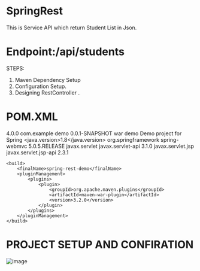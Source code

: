 # SpringRest

This is Service API which return Student List in Json.
# Endpoint:/api/students

STEPS: 
1.	Maven Dependency Setup
2.	Configuration Setup.
3.	Designing RestController .

# POM.XML
 <?xml version="1.0" encoding="UTF-8"?>
<project xmlns="http://maven.apache.org/POM/4.0.0" xmlns:xsi="http://www.w3.org/2001/XMLSchema-instance"
         xsi:schemaLocation="http://maven.apache.org/POM/4.0.0 https://maven.apache.org/xsd/maven-4.0.0.xsd">
    <modelVersion>4.0.0</modelVersion>
    <groupId>com.example</groupId>
    <artifactId>demo</artifactId>
    <version>0.0.1-SNAPSHOT</version>
    <packaging>war</packaging>
    <name>demo</name>
    <description>Demo project for Spring</description>
    <properties>
        <java.version>1.8</java.version>
    </properties>
    <dependencies>
        <!-- Add Spring MVC and REST support -->
        <dependency>
            <groupId>org.springframework</groupId>
            <artifactId>spring-webmvc</artifactId>
            <version>5.0.5.RELEASE</version>
            <!-- Add Servlet support forSpring's AbstractAnnotationConfigDispatcherServletInitializer -->
        </dependency>
        <dependency>
            <groupId>javax.servlet</groupId>
            <artifactId>javax.servlet-api</artifactId>
            <version>3.1.0</version>
        </dependency>
       <!-- Jackson -->
        <dependency>
            <groupId>javax.servlet.jsp</groupId>
            <artifactId>javax.servlet.jsp-api</artifactId>
            <version>2.3.1</version>
        </dependency>
    </dependencies>
  
    <build>
        <finalName>spring-rest-demo</finalName>
        <pluginManagement>
            <plugins>
                <plugin>
                    <groupId>org.apache.maven.plugins</groupId>
                    <artifactId>maven-war-plugin</artifactId>
                    <version>3.2.0</version>
                </plugin>
            </plugins>
        </pluginManagement>
    </build>
</project>

# PROJECT SETUP AND CONFIRATION 
 
 ![image](https://user-images.githubusercontent.com/32073819/126065716-bcd0b45a-cc57-4eed-8d7d-f2705fb08acf.png)


